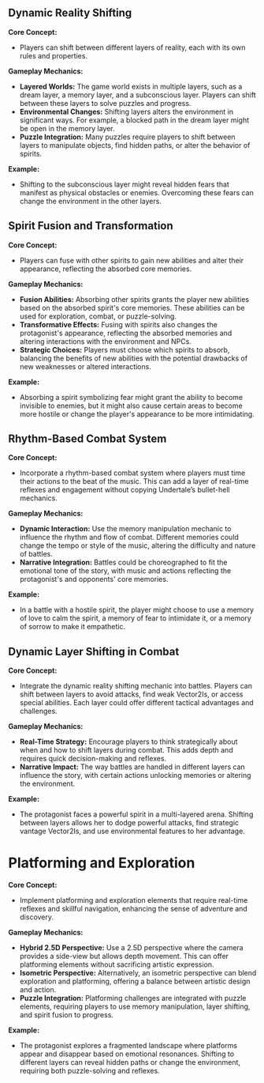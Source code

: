 ## Dynamic Reality Shifting
**Core Concept:**
- Players can shift between different layers of reality, each with its own rules and properties.

**Gameplay Mechanics:**
- **Layered Worlds:** The game world exists in multiple layers, such as a dream layer, a memory layer, and a subconscious layer. Players can shift between these layers to solve puzzles and progress.
- **Environmental Changes:** Shifting layers alters the environment in significant ways. For example, a blocked path in the dream layer might be open in the memory layer.
- **Puzzle Integration:** Many puzzles require players to shift between layers to manipulate objects, find hidden paths, or alter the behavior of spirits.

**Example:**
- Shifting to the subconscious layer might reveal hidden fears that manifest as physical obstacles or enemies. Overcoming these fears can change the environment in the other layers.

## Spirit Fusion and Transformation
**Core Concept:**
- Players can fuse with other spirits to gain new abilities and alter their appearance, reflecting the absorbed core memories.

**Gameplay Mechanics:**
- **Fusion Abilities:** Absorbing other spirits grants the player new abilities based on the absorbed spirit's core memories. These abilities can be used for exploration, combat, or puzzle-solving.
- **Transformative Effects:** Fusing with spirits also changes the protagonist's appearance, reflecting the absorbed memories and altering interactions with the environment and NPCs.
- **Strategic Choices:** Players must choose which spirits to absorb, balancing the benefits of new abilities with the potential drawbacks of new weaknesses or altered interactions.

**Example:**
- Absorbing a spirit symbolizing fear might grant the ability to become invisible to enemies, but it might also cause certain areas to become more hostile or change the player's appearance to be more intimidating.

## Rhythm-Based Combat System
**Core Concept:**
- Incorporate a rhythm-based combat system where players must time their actions to the beat of the music. This can add a layer of real-time reflexes and engagement without copying Undertale’s bullet-hell mechanics.

**Gameplay Mechanics:**
- **Dynamic Interaction:** Use the memory manipulation mechanic to influence the rhythm and flow of combat. Different memories could change the tempo or style of the music, altering the difficulty and nature of battles.
- **Narrative Integration:** Battles could be choreographed to fit the emotional tone of the story, with music and actions reflecting the protagonist's and opponents' core memories.

**Example:**
- In a battle with a hostile spirit, the player might choose to use a memory of love to calm the spirit, a memory of fear to intimidate it, or a memory of sorrow to make it empathetic.

## Dynamic Layer Shifting in Combat
**Core Concept:**
- Integrate the dynamic reality shifting mechanic into battles. Players can shift between layers to avoid attacks, find weak Vector2Is, or access special abilities. Each layer could offer different tactical advantages and challenges.

**Gameplay Mechanics:**
- **Real-Time Strategy:** Encourage players to think strategically about when and how to shift layers during combat. This adds depth and requires quick decision-making and reflexes.
- **Narrative Impact:** The way battles are handled in different layers can influence the story, with certain actions unlocking memories or altering the environment.

**Example:**
- The protagonist faces a powerful spirit in a multi-layered arena. Shifting between layers allows her to dodge powerful attacks, find strategic vantage Vector2Is, and use environmental features to her advantage.

# Platforming and Exploration
**Core Concept:**
- Implement platforming and exploration elements that require real-time reflexes and skillful navigation, enhancing the sense of adventure and discovery.

**Gameplay Mechanics:**
- **Hybrid 2.5D Perspective:** Use a 2.5D perspective where the camera provides a side-view but allows depth movement. This can offer platforming elements without sacrificing artistic expression.
- **Isometric Perspective:** Alternatively, an isometric perspective can blend exploration and platforming, offering a balance between artistic design and action.
- **Puzzle Integration:** Platforming challenges are integrated with puzzle elements, requiring players to use memory manipulation, layer shifting, and spirit fusion to progress.

**Example:**
- The protagonist explores a fragmented landscape where platforms appear and disappear based on emotional resonances. Shifting to different layers can reveal hidden paths or change the environment, requiring both puzzle-solving and reflexes. 
